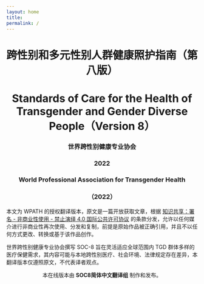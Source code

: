 ```yaml
---
layout: home
title: 
permalink: /
---
```

# <center>跨性别和多元性别人群健康照护指南（第八版）</center>
# <center>Standards of Care for the Health of Transgender and Gender Diverse People（Version 8）</center>

### <center>世界跨性别健康专业协会</center>
### <center>2022</center>

### <center>World Professional Association for Transgender Health</center>
### <center>（2022）</center>





本文为 WPATH 的授权翻译版本，原文是一篇开放获取文章，根据 [知识共享：署名 - 非商业性使用 - 禁止演绎 4.0 国际公共许可协议](https://creativecommons.org/licenses/by-nc-nd/4.0/) 的条款分发，允许以任何媒介进行非商业性再次使用、分发和复制，前提是原始作品被正确引用，并且不以任何方式更改、转换或基于该作品创作。



世界跨性别健康专业协会撰写 SOC-8 旨在灵活适应全球范围内 TGD 群体多样的医疗保健需求，其内容可能与本地跨性别医疗、社会环境、法律规定存在差异，本翻译版本仅遵照原文，不代表译者观点。




<center>本在线版本由 <b>SOC8简体中文翻译组</b> 制作和发布。</center>
